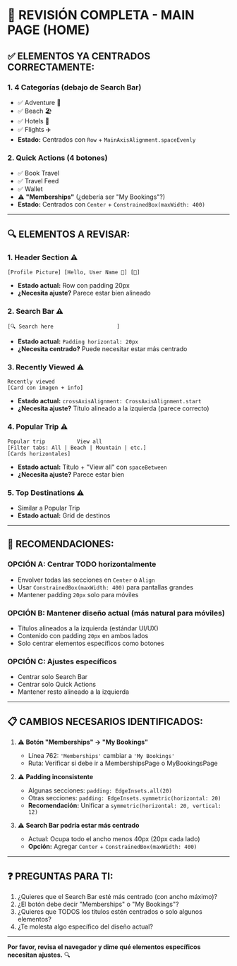 # 📱 REVISIÓN COMPLETA - MAIN PAGE (HOME)

## ✅ ELEMENTOS YA CENTRADOS CORRECTAMENTE:

### 1. **4 Categorías (debajo de Search Bar)**
- ✅ Adventure 🌴
- ✅ Beach 🏖️
- ✅ Hotels 🏨
- ✅ Flights ✈️
- **Estado:** Centrados con `Row` + `MainAxisAlignment.spaceEvenly`

### 2. **Quick Actions (4 botones)**
- ✅ Book Travel
- ✅ Travel Feed
- ✅ Wallet
- ⚠️ **"Memberships"** (¿debería ser "My Bookings"?)
- **Estado:** Centrados con `Center` + `ConstrainedBox(maxWidth: 400)`

---

## 🔍 ELEMENTOS A REVISAR:

### 1. **Header Section** ⚠️
```
[Profile Picture] [Hello, User Name 👋] [🔔]
```
- **Estado actual:** Row con padding 20px
- **¿Necesita ajuste?** Parece estar bien alineado

### 2. **Search Bar** ⚠️
```
[🔍 Search here                    ]
```
- **Estado actual:** `Padding horizontal: 20px`
- **¿Necesita centrado?** Puede necesitar estar más centrado

### 3. **Recently Viewed** ⚠️
```
Recently viewed
[Card con imagen + info]
```
- **Estado actual:** `crossAxisAlignment: CrossAxisAlignment.start`
- **¿Necesita ajuste?** Título alineado a la izquierda (parece correcto)

### 4. **Popular Trip** ⚠️
```
Popular trip          View all
[Filter tabs: All | Beach | Mountain | etc.]
[Cards horizontales]
```
- **Estado actual:** Título + "View all" con `spaceBetween`
- **¿Necesita ajuste?** Parece estar bien

### 5. **Top Destinations** ⚠️
- Similar a Popular Trip
- **Estado actual:** Grid de destinos

---

## 🎯 RECOMENDACIONES:

### OPCIÓN A: Centrar TODO horizontalmente
- Envolver todas las secciones en `Center` o `Align`
- Usar `ConstrainedBox(maxWidth: 400)` para pantallas grandes
- Mantener padding `20px` solo para móviles

### OPCIÓN B: Mantener diseño actual (más natural para móviles)
- Títulos alineados a la izquierda (estándar UI/UX)
- Contenido con padding `20px` en ambos lados
- Solo centrar elementos específicos como botones

### OPCIÓN C: Ajustes específicos
- Centrar solo Search Bar
- Centrar solo Quick Actions
- Mantener resto alineado a la izquierda

---

## 📋 CAMBIOS NECESARIOS IDENTIFICADOS:

1. ⚠️ **Botón "Memberships" → "My Bookings"**
   - Línea 762: `'Memberships'` cambiar a `'My Bookings'`
   - Ruta: Verificar si debe ir a MembershipsPage o MyBookingsPage

2. ⚠️ **Padding inconsistente**
   - Algunas secciones: `padding: EdgeInsets.all(20)`
   - Otras secciones: `padding: EdgeInsets.symmetric(horizontal: 20)`
   - **Recomendación:** Unificar a `symmetric(horizontal: 20, vertical: 12)`

3. ⚠️ **Search Bar podría estar más centrado**
   - Actual: Ocupa todo el ancho menos 40px (20px cada lado)
   - **Opción:** Agregar `Center` + `ConstrainedBox(maxWidth: 400)`

---

## ❓ PREGUNTAS PARA TI:

1. ¿Quieres que el Search Bar esté más centrado (con ancho máximo)?
2. ¿El botón debe decir "Memberships" o "My Bookings"?
3. ¿Quieres que TODOS los títulos estén centrados o solo algunos elementos?
4. ¿Te molesta algo específico del diseño actual?

---

**Por favor, revisa el navegador y dime qué elementos específicos necesitan ajustes.** 🔍

